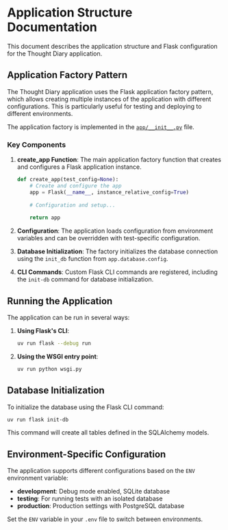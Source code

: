 # Application Structure Documentation

This document describes the application structure and Flask configuration for the Thought Diary application.

## Application Factory Pattern

The Thought Diary application uses the Flask application factory pattern, which allows creating multiple instances of the application with different configurations. This is particularly useful for testing and deploying to different environments.

The application factory is implemented in the [`app/__init__.py`](../app/__init__.py) file.

### Key Components

1. **create_app Function**: The main application factory function that creates and configures a Flask application instance.

   ```python
   def create_app(test_config=None):
       # Create and configure the app
       app = Flask(__name__, instance_relative_config=True)
       
       # Configuration and setup...
       
       return app
   ```

2. **Configuration**: The application loads configuration from environment variables and can be overridden with test-specific configuration.

3. **Database Initialization**: The factory initializes the database connection using the `init_db` function from `app.database.config`.

4. **CLI Commands**: Custom Flask CLI commands are registered, including the `init-db` command for database initialization.

## Running the Application

The application can be run in several ways:

1. **Using Flask's CLI**:
   ```bash
   uv run flask --debug run
   ```

2. **Using the WSGI entry point**:
   ```bash
   uv run python wsgi.py
   ```

## Database Initialization

To initialize the database using the Flask CLI command:

```bash
uv run flask init-db
```

This command will create all tables defined in the SQLAlchemy models.

## Environment-Specific Configuration

The application supports different configurations based on the `ENV` environment variable:

- **development**: Debug mode enabled, SQLite database
- **testing**: For running tests with an isolated database
- **production**: Production settings with PostgreSQL database

Set the `ENV` variable in your `.env` file to switch between environments.